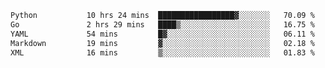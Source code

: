 <!--START_SECTION:waka-->

```txt
Python           10 hrs 24 mins  █████████████████▓░░░░░░░   70.09 %
Go               2 hrs 29 mins   ████▒░░░░░░░░░░░░░░░░░░░░   16.75 %
YAML             54 mins         █▓░░░░░░░░░░░░░░░░░░░░░░░   06.11 %
Markdown         19 mins         ▓░░░░░░░░░░░░░░░░░░░░░░░░   02.18 %
XML              16 mins         ▒░░░░░░░░░░░░░░░░░░░░░░░░   01.83 %
```

<!--END_SECTION:waka-->
